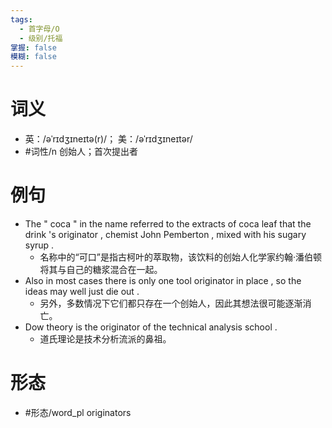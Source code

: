 ```yaml
---
tags:
  - 首字母/O
  - 级别/托福
掌握: false
模糊: false
---
```

# 词义
- 英：/əˈrɪdʒɪneɪtə(r)/； 美：/əˈrɪdʒɪneɪtər/
- #词性/n  创始人；首次提出者
# 例句
- The " coca " in the name referred to the extracts of coca leaf that the drink 's originator , chemist John Pemberton , mixed with his sugary syrup .
	- 名称中的“可口”是指古柯叶的萃取物，该饮料的创始人化学家约翰·潘伯顿将其与自己的糖浆混合在一起。
- Also in most cases there is only one tool originator in place , so the ideas may well just die out .
	- 另外，多数情况下它们都只存在一个创始人，因此其想法很可能逐渐消亡。
- Dow theory is the originator of the technical analysis school .
	- 道氏理论是技术分析流派的鼻祖。
# 形态
- #形态/word_pl originators

